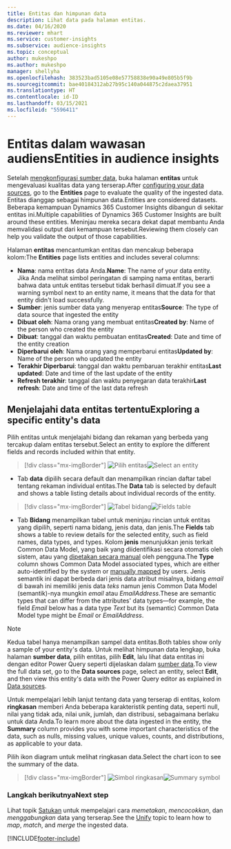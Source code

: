 ```yaml
---
title: Entitas dan himpunan data
description: Lihat data pada halaman entitas.
ms.date: 04/16/2020
ms.reviewer: mhart
ms.service: customer-insights
ms.subservice: audience-insights
ms.topic: conceptual
author: mukeshpo
ms.author: mukeshpo
manager: shellyha
ms.openlocfilehash: 383523bad5105e08e57758838e90a49e805b5f9b
ms.sourcegitcommit: bae40184312ab27b95c140a044875c2daea37951
ms.translationtype: HT
ms.contentlocale: id-ID
ms.lasthandoff: 03/15/2021
ms.locfileid: "5596411"
---
```

# <a name="entities-in-audience-insights"></a><span data-ttu-id="d7967-103">Entitas dalam wawasan audiens</span><span class="sxs-lookup"><span data-stu-id="d7967-103">Entities in audience insights</span></span>

<span data-ttu-id="d7967-104">Setelah [mengkonfigurasi sumber data](data-sources.md), buka halaman **entitas** untuk mengevaluasi kualitas data yang terserap.</span><span class="sxs-lookup"><span data-stu-id="d7967-104">After [configuring your data sources](data-sources.md), go to the **Entities** page to evaluate the quality of the ingested data.</span></span> <span data-ttu-id="d7967-105">Entitas dianggap sebagai himpunan data.</span><span class="sxs-lookup"><span data-stu-id="d7967-105">Entities are considered datasets.</span></span> <span data-ttu-id="d7967-106">Beberapa kemampuan Dynamics 365 Customer Insights dibangun di sekitar entitas ini.</span><span class="sxs-lookup"><span data-stu-id="d7967-106">Multiple capabilities of Dynamics 365 Customer Insights are built around these entities.</span></span> <span data-ttu-id="d7967-107">Meninjau mereka secara dekat dapat membantu Anda memvalidasi output dari kemampuan tersebut.</span><span class="sxs-lookup"><span data-stu-id="d7967-107">Reviewing them closely can help you validate the output of those capabilities.</span></span>

<span data-ttu-id="d7967-108">Halaman **entitas** mencantumkan entitas dan mencakup beberapa kolom:</span><span class="sxs-lookup"><span data-stu-id="d7967-108">The **Entities** page lists entities and includes several columns:</span></span>

- <span data-ttu-id="d7967-109">**Nama**: nama entitas data Anda.</span><span class="sxs-lookup"><span data-stu-id="d7967-109">**Name**: The name of your data entity.</span></span> <span data-ttu-id="d7967-110">Jika Anda melihat simbol peringatan di samping nama entitas, berarti bahwa data untuk entitas tersebut tidak berhasil dimuat.</span><span class="sxs-lookup"><span data-stu-id="d7967-110">If you see a warning symbol next to an entity name, it means that the data for that entity didn't load successfully.</span></span>
- <span data-ttu-id="d7967-111">**Sumber**: jenis sumber data yang menyerap entitas</span><span class="sxs-lookup"><span data-stu-id="d7967-111">**Source**: The type of data source that ingested the entity</span></span>
- <span data-ttu-id="d7967-112">**Dibuat oleh**: Nama orang yang membuat entitas</span><span class="sxs-lookup"><span data-stu-id="d7967-112">**Created by**: Name of the person who created the entity</span></span>
- <span data-ttu-id="d7967-113">**Dibuat**: tanggal dan waktu pembuatan entitas</span><span class="sxs-lookup"><span data-stu-id="d7967-113">**Created**: Date and time of the entity creation</span></span>
- <span data-ttu-id="d7967-114">**Diperbarui oleh**: Nama orang yang memperbarui entitas</span><span class="sxs-lookup"><span data-stu-id="d7967-114">**Updated by**: Name of the person who updated the entity</span></span>
- <span data-ttu-id="d7967-115">**Terakhir Diperbarui**: tanggal dan waktu pembaruan terakhir entitas</span><span class="sxs-lookup"><span data-stu-id="d7967-115">**Last updated**: Date and time of the last update of the entity</span></span>
- <span data-ttu-id="d7967-116">**Refresh terakhir**: tanggal dan waktu penyegaran data terakhir</span><span class="sxs-lookup"><span data-stu-id="d7967-116">**Last refresh**: Date and time of the last data refresh</span></span>

## <a name="exploring-a-specific-entitys-data"></a><span data-ttu-id="d7967-117">Menjelajahi data entitas tertentu</span><span class="sxs-lookup"><span data-stu-id="d7967-117">Exploring a specific entity's data</span></span>

<span data-ttu-id="d7967-118">Pilih entitas untuk menjelajahi bidang dan rekaman yang berbeda yang tercakup dalam entitas tersebut.</span><span class="sxs-lookup"><span data-stu-id="d7967-118">Select an entity to explore the different fields and records included within that entity.</span></span>

> [!div class="mx-imgBorder"]
> <span data-ttu-id="d7967-119">![Pilih entitas](media/data-manager-entities-data.png "Pilih entitas")</span><span class="sxs-lookup"><span data-stu-id="d7967-119">![Select an entity](media/data-manager-entities-data.png "Select an entity")</span></span>

- <span data-ttu-id="d7967-120">Tab **data** dipilih secara default dan menampilkan rincian daftar tabel tentang rekaman individual entitas.</span><span class="sxs-lookup"><span data-stu-id="d7967-120">The **Data** tab is selected by default and shows a table listing details about individual records of the entity.</span></span>

> [!div class="mx-imgBorder"]
> <span data-ttu-id="d7967-121">![Tabel bidang](media/data-manager-entities-fields.PNG "Tabel bidang")</span><span class="sxs-lookup"><span data-stu-id="d7967-121">![Fields table](media/data-manager-entities-fields.PNG "Fields table")</span></span>

- <span data-ttu-id="d7967-122">Tab **Bidang** menampilkan tabel untuk meninjau rincian untuk entitas yang dipilih, seperti nama bidang, jenis data, dan jenis.</span><span class="sxs-lookup"><span data-stu-id="d7967-122">The **Fields** tab shows a table to review details for the selected entity, such as field names, data types, and types.</span></span> <span data-ttu-id="d7967-123">Kolom **jenis** menunjukkan jenis terkait Common Data Model, yang baik yang diidentifikasi secara otomatis oleh sistem, atau yang [dipetakan secara manual](map-entities.md) oleh pengguna.</span><span class="sxs-lookup"><span data-stu-id="d7967-123">The **Type** column shows Common Data Model associated types, which are either auto-identified by the system or [manually mapped](map-entities.md) by users.</span></span> <span data-ttu-id="d7967-124">Jenis semantik ini dapat berbeda dari jenis data atribut misalnya, bidang *email* di bawah ini memiliki jenis data *teks* namun jenis Common Data Model (semantik)-nya mungkin *email* atau *EmailAddress*.</span><span class="sxs-lookup"><span data-stu-id="d7967-124">These are semantic types that can differ from the attributes' data types—for example, the field *Email* below has a data type *Text* but its (semantic) Common Data Model type might be *Email* or *EmailAddress*.</span></span>

> [!NOTE]
> <span data-ttu-id="d7967-125">Kedua tabel hanya menampilkan sampel data entitas.</span><span class="sxs-lookup"><span data-stu-id="d7967-125">Both tables show only a sample of your entity's data.</span></span> <span data-ttu-id="d7967-126">Untuk melihat himpunan data lengkap, buka halaman **sumber data**, pilih entitas, pilih **Edit**, lalu lihat data entitas ini dengan editor Power Query seperti dijelaskan dalam [sumber data](data-sources.md).</span><span class="sxs-lookup"><span data-stu-id="d7967-126">To view the full data set, go to the **Data sources** page, select an entity, select **Edit**, and then view this entity's data with the Power Query editor as explained in [Data sources](data-sources.md).</span></span>

<span data-ttu-id="d7967-127">Untuk mempelajari lebih lanjut tentang data yang terserap di entitas, kolom **ringkasan** memberi Anda beberapa karakteristik penting data, seperti null, nilai yang tidak ada, nilai unik, jumlah, dan distribusi, sebagaimana berlaku untuk data Anda.</span><span class="sxs-lookup"><span data-stu-id="d7967-127">To learn more about the data ingested in the entity, the **Summary** column provides you with some important characteristics of the data, such as nulls, missing values, unique values, counts, and distributions, as applicable to your data.</span></span>

<span data-ttu-id="d7967-128">Pilih ikon diagram untuk melihat ringkasan data.</span><span class="sxs-lookup"><span data-stu-id="d7967-128">Select the chart icon to see the summary of the data.</span></span>

> [!div class="mx-imgBorder"]
> <span data-ttu-id="d7967-129">![Simbol ringkasan](media/data-manager-entities-summary.png "Tabel Ringkasan Data")</span><span class="sxs-lookup"><span data-stu-id="d7967-129">![Summary symbol](media/data-manager-entities-summary.png "Data summary table")</span></span>

### <a name="next-step"></a><span data-ttu-id="d7967-130">Langkah berikutnya</span><span class="sxs-lookup"><span data-stu-id="d7967-130">Next step</span></span>

<span data-ttu-id="d7967-131">Lihat topik [Satukan](data-unification.md) untuk mempelajari cara *memetakan*, *mencocokkan*, dan *menggabungkan* data yang terserap.</span><span class="sxs-lookup"><span data-stu-id="d7967-131">See the [Unify](data-unification.md) topic to learn how to *map*, *match*, and *merge* the ingested data.</span></span>


[!INCLUDE[footer-include](../includes/footer-banner.md)]